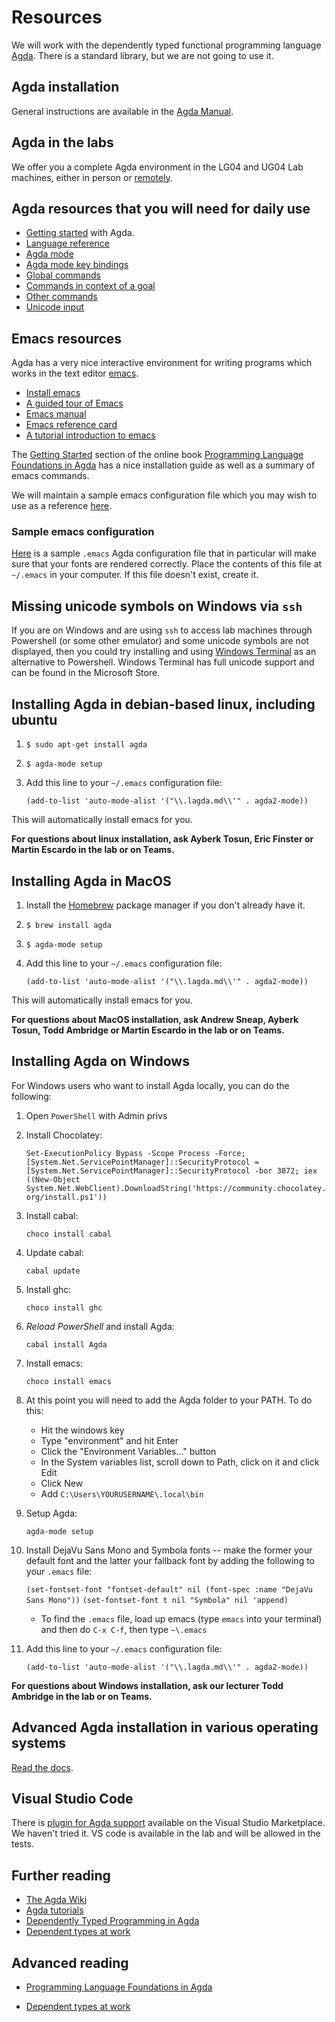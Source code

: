# Resources

We will work with the dependently typed functional programming
language
[Agda](https://agda.readthedocs.io/en/latest/index.html). There is a
standard library, but we are not going to use it.

## Agda installation

General instructions are available in the [Agda Manual](https://agda.readthedocs.io/en/latest/getting-started/installation.html).

## Agda in the labs

We offer you a complete Agda environment in the LG04 and UG04 Lab machines, either in person or [remotely](remote-lab.md).

## Agda resources that you will need for daily use

 * [Getting started](https://agda.readthedocs.io/en/latest/getting-started/index.html) with Agda.
 * [Language reference](https://agda.readthedocs.io/en/latest/language/index.html)
 * [Agda mode](https://agda.readthedocs.io/en/latest/tools/emacs-mode.html)
 * [Agda mode key bindings](https://agda.readthedocs.io/en/latest/tools/emacs-mode.html#keybindings)
 * [Global commands](https://agda.readthedocs.io/en/latest/tools/emacs-mode.html#global-commands)
 * [Commands in context of a goal](https://agda.readthedocs.io/en/latest/tools/emacs-mode.html#commands-in-context-of-a-goal)
 * [Other commands](https://agda.readthedocs.io/en/latest/tools/emacs-mode.html#other-commands)
 * [Unicode input](https://agda.readthedocs.io/en/latest/tools/emacs-mode.html#unicode-input)

## Emacs resources

Agda has a very nice interactive environment for writing programs which works in the text editor [emacs](http://www.gnu.org/software/emacs/).

 * [Install emacs](https://www.gnu.org/software/emacs/download.html)
 * [A guided tour of Emacs](https://www.gnu.org/software/emacs/tour/index.html)
 * [Emacs manual](https://www.gnu.org/software/emacs/manual/html_node/emacs/index.html)
 * [Emacs reference card](https://www.gnu.org/software/emacs/refcards/pdf/refcard.pdf)
 * [A tutorial introduction to emacs](https://www2.lib.uchicago.edu/keith/tcl-course/emacs-tutorial.html)

The [Getting Started](https://plfa.github.io/GettingStarted/) section of the online book
[Programming Language Foundations in Agda](https://plfa.github.io/) has a nice installation guide as well as a summary of emacs commands.

We will maintain a sample emacs configuration file which you may wish to use as a reference [here](/files/Resources/sample.emacs).

### Sample emacs configuration

[Here](sample.emacs) is a sample `.emacs` Agda configuration file that
in particular will make sure that your fonts are rendered
correctly. Place the contents of this file at `~/.emacs` in your
computer. If this file doesn't exist, create it.

## Missing unicode symbols on Windows via `ssh`

If you are on Windows and are using `ssh` to access lab machines through Powershell (or some other emulator) and some unicode symbols are not displayed, then you could try installing and using [Windows Terminal](https://www.microsoft.com/en-us/p/windows-terminal/9n0dx20hk701?activetab=pivot:overviewtab) as an alternative to Powershell. Windows Terminal has full unicode support and can be found in the Microsoft Store.

## Installing Agda in debian-based linux, including ubuntu

1. `$ sudo apt-get install agda`

1. `$ agda-mode setup`

1. Add this line to your `~/.emacs` configuration file:

   `(add-to-list 'auto-mode-alist '("\\.lagda.md\\'" . agda2-mode))`

This will automatically install emacs for you.

**For questions about linux installation, ask Ayberk Tosun, Eric Finster or Martin Escardo in the lab or on Teams.**

## Installing Agda in MacOS

1. Install the [Homebrew](https://brew.sh/) package manager if you don't already have it.

1. `$ brew install agda`

1. `$ agda-mode setup`

1. Add this line to your `~/.emacs` configuration file:

   `(add-to-list 'auto-mode-alist '("\\.lagda.md\\'" . agda2-mode))`

This will automatically install emacs for you.

**For questions about MacOS installation, ask Andrew Sneap, Ayberk Tosun, Todd Ambridge or Martin Escardo in the lab or on Teams.**

## Installing Agda on Windows

For Windows users who want to install Agda locally, you can do the following:

1. Open `PowerShell` with Admin privs

1. Install Chocolatey:

   `Set-ExecutionPolicy Bypass -Scope Process -Force; [System.Net.ServicePointManager]::SecurityProtocol = [System.Net.ServicePointManager]::SecurityProtocol -bor 3072; iex ((New-Object System.Net.WebClient).DownloadString('https://community.chocolatey.org/install.ps1'))`

1. Install cabal:

   `choco install cabal`

1. Update cabal:

   `cabal update`

1. Install ghc:

   `choco install ghc`

1. *Reload PowerShell* and install Agda:

   `cabal install Agda`

1. Install emacs:

   `choco install emacs`

1. At this point you will need to add the Agda folder to your PATH. To do this:

   * Hit the windows key
   * Type "environment" and hit Enter
   * Click the "Environment Variables..." button
   * In the System variables list, scroll down to Path, click on it and click Edit
   * Click New
   * Add `C:\Users\YOURUSERNAME\.local\bin`

1. Setup Agda:

   `agda-mode setup`

1. Install DejaVu Sans Mono and Symbola fonts -- make the former your default font and the latter your fallback font by adding the following to your `.emacs` file:

   `(set-fontset-font "fontset-default" nil (font-spec :name "DejaVu Sans Mono"))`
   `(set-fontset-font t nil "Symbola" nil 'append)`

   * To find the `.emacs` file, load up emacs (type `emacs` into your terminal) and then do `C-x C-f`, then type `~\.emacs`

1. Add this line to your `~/.emacs` configuration file:

   `(add-to-list 'auto-mode-alist '("\\.lagda.md\\'" . agda2-mode))`

**For questions about Windows installation, ask our lecturer Todd Ambridge in the lab or on Teams.**

## Advanced Agda installation in various operating systems

[Read the docs](https://agda.readthedocs.io/en/latest/getting-started/installation.html).

## Visual Studio Code

There is [plugin for Agda support](https://marketplace.visualstudio.com/items?itemName=banacorn.agda-mode) available on the Visual Studio Marketplace. We haven't tried it. VS code is available in the lab and will be allowed in the tests.

## Further reading

 * [The Agda Wiki](https://wiki.portal.chalmers.se/agda/pmwiki.php)
 * [Agda tutorials](https://wiki.portal.chalmers.se/agda/Main/Othertutorials)
 * [Dependently Typed Programming in Agda](http://www.cse.chalmers.se/~ulfn/papers/afp08/tutorial.pdf)
 * [Dependent types at work](http://www.cse.chalmers.se/~peterd/papers/DependentTypesAtWork.pdf)

## Advanced reading

 * [Programming Language Foundations in Agda](https://plfa.github.io/)

 * [Dependent types at work](https://www.cse.chalmers.se/~peterd/papers/DependentTypesAtWork.pdf)
